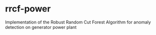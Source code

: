 # rrcf-power
Implementation of the Robust Random Cut Forest Algorithm for anomaly detection on generator power plant
